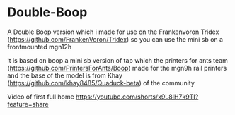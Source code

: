 # Double-Boop
A Double Boop version which i made for use on the Frankenvoron Tridex (https://github.com/FrankenVoron/Tridex) so you can use the mini sb on a frontmounted mgn12h

it is based on boop a mini sb version of tap which the printers for ants team (https://github.com/PrintersForAnts/Boop) made for the mgn9h rail printers and the base of the model is from Khay (https://github.com/khay8485/Quaduck-beta) of the community

Video of first full home
https://youtube.com/shorts/x9L8IH7k9TI?feature=share


